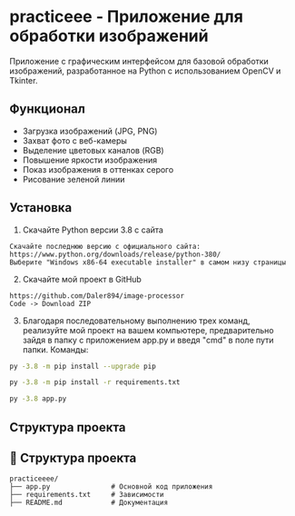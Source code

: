 # practiceee - Приложение для обработки изображений

Приложение с графическим интерфейсом для базовой обработки изображений, разработанное на Python с использованием OpenCV и Tkinter.

##  Функционал

-  Загрузка изображений (JPG, PNG)
-  Захват фото с веб-камеры
-  Выделение цветовых каналов (RGB)
-  Повышение яркости изображения
-  Показ изображения в оттенках серого
-  Рисование зеленой линии
##  Установка
1. Скачайте Python версии 3.8 с сайта
```download
Скачайте последнюю версию с официального сайта: 
https://www.python.org/downloads/release/python-380/
Выберите "Windows x86-64 executable installer" в самом низу страницы
```
2. Скачайте мой проект в GitHub
```download
https://github.com/Daler894/image-processor
Code -> Download ZIP
```
3. Благодаря последовательному выполнению трех команд, реализуйте
мой проект на вашем компьютере, предварительно зайдя в папку с приложением
app.py и введя "cmd" в поле пути папки.
Команды:
```bash
py -3.8 -m pip install --upgrade pip
```
```bash
py -3.8 -m pip install -r requirements.txt
```
```bash
py -3.8 app.py
```
## Структура проекта

## 📂 Структура проекта
```
practiceeee/
├── app.py               # Основной код приложения
├── requirements.txt     # Зависимости
├── README.md            # Документация
```